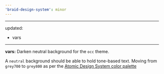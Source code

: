 ```yaml
---
'braid-design-system': minor
---
```


---
updated:
  - vars
---

**vars:** Darken neutral background for the `occ` theme.

A `neutral` background should be able to hold tone-based text. Moving from `grey700` to `grey800` as per the [Atomic Design System color palette](https://occmundial.github.io/occ-atomic/#Colors)
